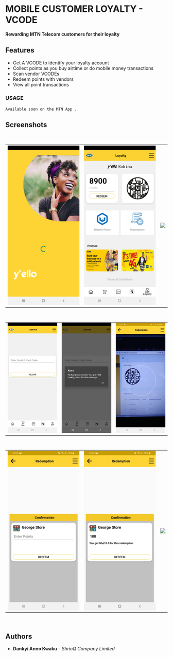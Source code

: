 # MOBILE CUSTOMER LOYALTY - VCODE
**Rewarding MTN Telecom customers for their loyalty**

## Features
* Get A VCODE to identify your loyalty account
* Collect points as you buy airtime or do mobile money transactions
* Scan vendor VCODEs
* Redeem points with vendors
* View all point transactions


### USAGE
```
Available soon on the MTN App .
```
## Screenshots
</br>
<div align="center">
   <table align="center" border="0" >
  <tr>
    <td>
      <img width="360" src="1.jpg"/>
    <td>
      <img width="360" src="2.jpg"/>
    </td>
    <td> 
     <img width="360" src="3.png"/>
    </td>
  </table>
  </div>
</br>
<div align="center">
  <table align="center" border="0" >
  <tr>
    <td> 
     <img width="360" src="4.jpg"/>
    </td>
    <td> 
     <img width="360" src="5.jpg"/>
    </td>
    <td> 
     <img width="360" src="6.jpg"/>
    </td>
  </tr>
</table>
  </div>
</br>
<div align="center">
  <table align="center" border="0" >
  <tr>
    <td> 
     <img width="360" src="7.jpg"/>
    </td>
    <td> 
     <img width="360" src="8.jpg"/>
    </td>
     <td> 
      <img width="360" src="9.png"/>
     </td>
  </tr>
</table>
  </div>
</br>

## Authors

* **Dankyi Anno Kwaku** - *ShrinQ Company Limited*


